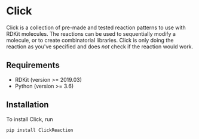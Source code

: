 # Click

Click is a collection of pre-made and tested reaction patterns to use with RDKit molecules.
The reactions can be used to sequentially modify a molecule, or to create combinatorial 
libraries. Click is only doing the reaction as you've specified and does *not* check 
if the reaction would work.

## Requirements

* RDKit (version >= 2019.03)
* Python (version >= 3.6)

## Installation
To install Click, run

`pip install ClickReaction`
